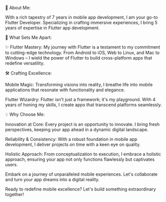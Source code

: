 🚀 About Me:

With a rich tapestry of 7 years in mobile app development, I am your go-to Flutter Developer. Specializing in crafting immersive experiences, I bring 5 years of expertise in Flutter app development.

📱 What Sets Me Apart:

✨ Flutter Mastery: My journey with Flutter is a testament to my commitment to cutting-edge technology. From Android to iOS, Web to Linux, and Mac to Windows – I wield the power of Flutter to build cross-platform apps that redefine versatility.

🛠️ Crafting Excellence:

Mobile Magic: Transforming visions into reality, I breathe life into mobile applications that resonate with functionality and elegance.

Flutter Wizardry: Flutter isn't just a framework; it's my playground. With 4 years of honing my skills, I create apps that transcend platforms seamlessly.

💡 Why Choose Me:

Innovation at Core: Every project is an opportunity to innovate. I bring fresh perspectives, keeping your app ahead in a dynamic digital landscape.

Reliability & Consistency: With a robust foundation in mobile app development, I deliver projects on time with a keen eye on quality.

Holistic Approach: From conceptualization to execution, I embrace a holistic approach, ensuring your app not only functions flawlessly but captivates users.

Embark on a journey of unparalleled mobile experiences. Let's collaborate and turn your app dreams into a digital reality.

Ready to redefine mobile excellence? Let's build something extraordinary together!
